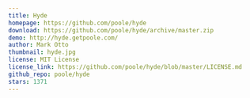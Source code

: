 ```yaml
---
title: Hyde
homepage: https://github.com/poole/hyde
download: https://github.com/poole/hyde/archive/master.zip
demo: http://hyde.getpoole.com/
author: Mark Otto
thumbnail: hyde.jpg
license: MIT License
license_link: https://github.com/poole/hyde/blob/master/LICENSE.md
github_repo: poole/hyde
stars: 1371
---
```

